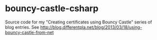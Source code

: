 bouncy-castle-csharp
====================

Source code for my "Creating certificates using Bouncy Castle" series of blog entries. See http://blog.differentpla.net/blog/2013/03/18/using-bouncy-castle-from-net
